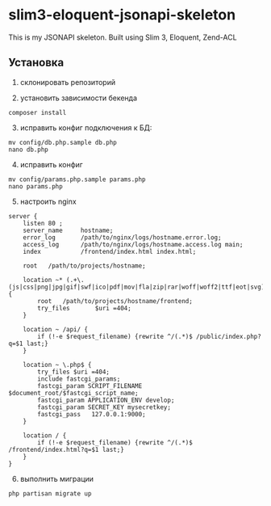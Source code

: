 # slim3-eloquent-jsonapi-skeleton
This is my JSONAPI skeleton. Built using Slim 3, Eloquent, Zend-ACL

## Установка
1) склонировать репозиторий

2) установить зависимости бекенда
```
composer install
```

3) исправить конфиг подключения к БД:
```
mv config/db.php.sample db.php
nano db.php
```

4) исправить конфиг
```
mv config/params.php.sample params.php
nano params.php
```

5) настроить nginx
```
server {
    listen 80 ;
    server_name     hostname;
    error_log       /path/to/nginx/logs/hostname.error.log;
    access_log      /path/to/nginx/logs/hostname.access.log main;
    index           /frontend/index.html index.html;

    root   /path/to/projects/hostname;

    location ~* (.+\.(js|css|png|jpg|gif|swf|ico|pdf|mov|fla|zip|rar|woff|woff2|ttf|eot|svg))$ {
        root   /path/to/projects/hostname/frontend;
        try_files       $uri =404;
    }

    location ~ /api/ {
        if (!-e $request_filename) {rewrite ^/(.*)$ /public/index.php?q=$1 last;}
    }

    location ~ \.php$ {
        try_files $uri =404;
        include fastcgi_params;
        fastcgi_param SCRIPT_FILENAME $document_root/$fastcgi_script_name;
        fastcgi_param APPLICATION_ENV develop;
        fastcgi_param SECRET_KEY mysecretkey;
        fastcgi_pass   127.0.0.1:9000;
    }

    location / {
        if (!-e $request_filename) {rewrite ^/(.*)$ /frontend/index.html?q=$1 last;}
    }
}
```

6) выполнить миграции
```
php partisan migrate up